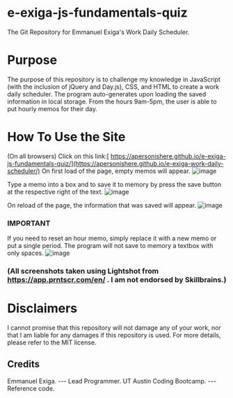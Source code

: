 # e-exiga-js-fundamentals-quiz
The Git Repository for Emmanuel Exiga's Work Daily Scheduler.

# Purpose
The purpose of this repository is to challenge my knowledge in JavaScript (with the inclusion of jQuery and Day.js), CSS, and HTML to create a work daily scheduler. The program auto-generates upon loading the saved information in local storage. From the hours 9am-5pm, the user is able to put hourly memos for their day.

# How To Use the Site
(On all browsers) Click on this link:[ https://apersonishere.github.io/e-exiga-js-fundamentals-quiz/](https://apersonishere.github.io/e-exiga-work-daily-scheduler/)
On first load of the page, empty memos will appear.
![image](https://github.com/aPersonIsHere/e-exiga-work-daily-scheduler/assets/33707404/0218af04-bf5a-4f4d-95e9-513dcbf72eaf)

Type a memo into a box and to save it to memory by press the save button at the respective right of the text.
![image](https://github.com/aPersonIsHere/e-exiga-work-daily-scheduler/assets/33707404/a56ce5bf-d322-4d18-bafa-5e7b179c4890)

On reload of the page, the information that was saved will appear.
![image](https://github.com/aPersonIsHere/e-exiga-work-daily-scheduler/assets/33707404/4cfdb1b7-b8f3-44c5-9f1d-367f3c32e54a)

### IMPORTANT
If you need to reset an hour memo, simply replace it with a new memo or put a single period. The program will not save to memory a textbox with only spaces.
![image](https://github.com/aPersonIsHere/e-exiga-work-daily-scheduler/assets/33707404/65277b23-a6a2-4b8b-94a6-b06dbe8afb9d)


### (All screenshots taken using Lightshot from https://app.prntscr.com/en/ . I am not endorsed by Skillbrains.)



# Disclaimers
I cannot promise that this repository will not damage any of your work, nor that I am liable for any damages if this repository is used. For more details, please refer to the MIT license.

## Credits
Emmanuel Exiga. --- Lead Programmer.   UT Austin Coding Bootcamp. --- Reference code.
